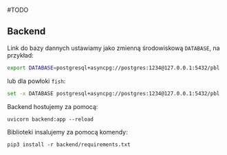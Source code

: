 #TODO

## Backend

Link do bazy dannych ustawiamy jako zmienną środowiskową `DATABASE`, na przykład:

```bash
export DATABASE=postgresql+asyncpg://postgres:1234@127.0.0.1:5432/pbl
```

lub dla powłoki `fish`:

```bash
set -x DATABASE postgresql+asyncpg://postgres:1234@127.0.0.1:5432/pbl
```

Backend hostujemy za pomocą: 

`uvicorn backend:app --reload`

Biblioteki insalujemy za pomocą komendy:

```
pip3 install -r backend/requirements.txt
```
